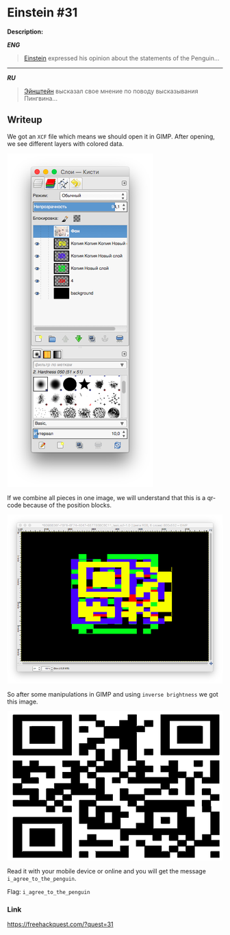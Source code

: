 # Einstein #31
**Description:**

***ENG***
>  [Einstein](https://drive.google.com/open?id=1p21a17ThO7f9ED4citmAJB2kOkGQTq6_) expressed his opinion about the statements of the Penguin...

---

***RU***
> [Эйнштейн](https://drive.google.com/open?id=1p21a17ThO7f9ED4citmAJB2kOkGQTq6_) высказал свое мнение по поводу высказывания Пингвина...

## Writeup

We got an `XCF` file which means we should open it in GIMP. After opening, we see different layers with colored data.

![Layers](/FHQ/images/steganography/Layers-Einstein.png)

If we combine all pieces in one image, we will understand that this is a qr-code because of the position blocks.

![Combined-qr](/FHQ/images/steganography/Combined-qr-Einstein.png)

So after some manipulations in GIMP and using `inverse brightness` we got this image.

![Fixed-qr](/FHQ/images/steganography/QREinstein.png)

Read it with your mobile device or online and you will get the message `i_agree_to_the_penguin`.

Flag: `i_agree_to_the_penguin`

### Link

https://freehackquest.com/?quest=31
